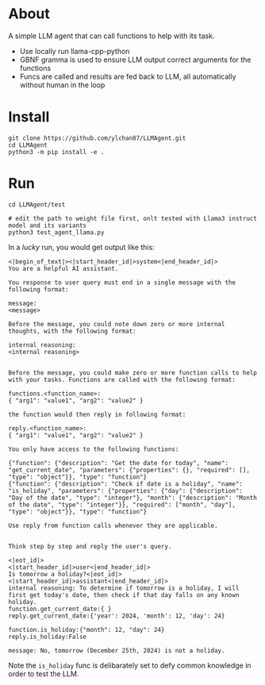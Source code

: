 # About
A simple LLM agent that can call functions to help with its task.

- Use locally run llama-cpp-python
- GBNF gramma is used to ensure LLM output correct arguments for the functions
- Funcs are called and results are fed back to LLM, all automatically without human in the loop

# Install
```
git clone https://github.com/ylchan87/LLMAgent.git
cd LLMAgent
python3 -m pip install -e .
```

# Run
```
cd LLMAgent/test

# edit the path to weight file first, onlt tested with Llama3 instruct model and its variants
python3 test_agent_llama.py  
```

In a _lucky_ run, you would get output like this:
```
<|begin_of_text|><|start_header_id|>system<|end_header_id|>
You are a helpful AI assistant.

You response to user query must end in a single message with the following format:

message:
<message>

Before the message, you could note down zero or more internal thoughts, with the following format:

internal reasoning:
<internal reasoning>


Before the message, you could make zero or more function calls to help with your tasks. Functions are called with the following format:

functions.<function_name>:
{ "arg1": "value1", "arg2": "value2" }

the function would then reply in following format:

reply.<function_name>:
{ "arg1": "value1", "arg2": "value2" }

You only have access to the following functions:

{"function": {"description": "Get the date for today", "name": "get_current_date", "parameters": {"properties": {}, "required": [], "type": "object"}}, "type": "function"}
{"function": {"description": "Check if date is a holiday", "name": "is_holiday", "parameters": {"properties": {"day": {"description": "Day of the date", "type": "integer"}, "month": {"description": "Month of the date", "type": "integer"}}, "required": ["month", "day"], "type": "object"}}, "type": "function"}

Use reply from function calls whenever they are applicable.


Think step by step and reply the user's query.

<|eot_id|>
<|start_header_id|>user<|end_header_id|>
Is tomorrow a holiday?<|eot_id|><|start_header_id|>assistant<|end_header_id|>
internal reasoning: To determine if tomorrow is a holiday, I will first get today's date, then check if that day falls on any known holiday.
function.get_current_date:{ } 
reply.get_current_date:{'year': 2024, 'month': 12, 'day': 24}

function.is_holiday:{"month": 12, "day": 24} 
reply.is_holiday:False

message: No, tomorrow (December 25th, 2024) is not a holiday.
```

Note the `is_holiday` func is delibarately set to defy common knowledge in order to test the LLM.